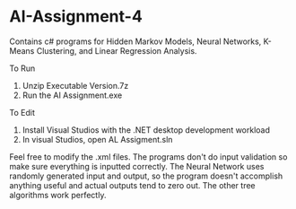 # AI-Assignment-4
Contains c# programs for Hidden Markov Models, Neural Networks, K-Means Clustering, and Linear Regression Analysis.

To Run
1. Unzip Executable Version.7z
2. Run the AI Assignment.exe

To Edit
1. Install Visual Studios with the .NET desktop development workload
2. In visual Studios, open AL Assigment.sln

Feel free  to modify the .xml files. The programs don't do input validation so make sure everything is inputted correctly.
The Neural Network uses randomly generated input and output, so the program doesn't accomplish anything useful and actual outputs tend to zero out.
The other tree algorithms work perfectly.
